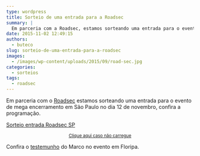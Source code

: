 ```yaml
---
type: wordpress
title: Sorteio de uma entrada para a Roadsec
summary: |
  Em parceria com a Roadsec, estamos sorteando uma entrada para o evento de mega encerramento em São Paulo no dia 12 de novembro, confira a programação.
date: 2015-11-02 12:49:15
authors:
  - buteco
slug: sorteio-de-uma-entrada-para-a-roadsec
images:
  - /images/wp-content/uploads/2015/09/road-sec.jpg
categories:
  - sorteios
tags:
  - roadsec
---
```


Em parceria com o <a href="http://roadsec.com.br/" target="_blank">Roadsec</a> estamos sorteando uma entrada para o evento de mega encerramento em São Paulo no dia 12 de novembro, confira a programação.

<a class="e-widget" href="https://gleam.io/xvt72/sorteio-entrada-roadsec-sp" rel="nofollow">Sorteio entrada Roadsec SP</a>
<p style="text-align: center;"><small><a href="https://gleam.io/xvt72/sorteio-entrada-roadsec-sp" target="_blank">Clique aqui caso não carregue</a></small></p>
<p style="text-align: left;">Confira o <a href="/roadsec-um-testemunho" target="_blank">testemunho</a> do Marco no evento em Floripa.</p>
<script src="https://js.gleam.io/e.js" async="true" type="text/javascript"></script>
